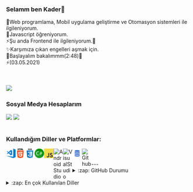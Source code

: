 
### Selamm ben Kader👋

🌱Web programlama, Mobil uygulama geliştirme ve Otomasyon sistemleri ile ilgileniyorum.<br>
📝Javascript öğreniyorum.<br>
⚡Şu anda Frontend ile ilgileniyorum.🤩<br>
✨Karşımıza çıkan engelleri aşmak için.<br>
🎉Başlayalım bakalımmm(2:48)🤞<br>
⚡(03.05.2021) <br>




<br>
<br>
<img src="https://github.com/saadeghi/saadeghi/blob/master/dino.gif" >

### Sosyal Medya Hesaplarım

[<img width="22" src="https://i.hizliresim.com/3r1ktea.png" />][linkedin]
[<img width="22" src="https://i.hizliresim.com/2vaquq2.png" />][medium]
<br/>
<br/>

                                                                                                   
[linkedin]:https://www.linkedin.com/in/kader-tosun-276710180/
[medium]:https://kaderleyazilim.medium.com/



### Kullandığım Diller ve Platformlar:

<img align="left" alt="Visual Studio Code" width="26px" src="https://raw.githubusercontent.com/github/explore/80688e429a7d4ef2fca1e82350fe8e3517d3494d/topics/visual-studio-code/visual-studio-code.png" />
<img align="left" alt="HTML5" width="26px" src="https://raw.githubusercontent.com/github/explore/80688e429a7d4ef2fca1e82350fe8e3517d3494d/topics/html/html.png" />
<img align="left" alt="CSS3" width="26px" src="https://raw.githubusercontent.com/github/explore/80688e429a7d4ef2fca1e82350fe8e3517d3494d/topics/css/css.png" />
<img align="left" alt="CSharp" width="26px" src="https://raw.githubusercontent.com/github/explore/80688e429a7d4ef2fca1e82350fe8e3517d3494d/topics/csharp/csharp.png" />
<img align="left" alt="JavaScript" width="26px" src="https://raw.githubusercontent.com/github/explore/80688e429a7d4ef2fca1e82350fe8e3517d3494d/topics/javascript/javascript.png" />
<img align="left" alt="AndroidStudio" width="26px" src="https://i.hizliresim.com/f0iepcj.png" />
<img align="left" alt="VisualStudio" width="26px" src="https://i.hizliresim.com/4yj7h1a.png" />
<img align="left" alt="SQL" width="26px" src="https://raw.githubusercontent.com/github/explore/80688e429a7d4ef2fca1e82350fe8e3517d3494d/topics/sql/sql.png" />
<img align="left" alt="Github" width="26px" src="https://i.hizliresim.com/zjfr1hi.png" />

<br />
<br />
---

<details>
  <summary>:zap: GitHub Durumu</summary>
<img src="https://github-readme-stats.vercel.app/api?username=kadertosun&theme=radical">

</details><br>

<details>
  <summary>:zap: En çok Kullanılan Diller</summary>

<img src="https://github-readme-stats.vercel.app/api/top-langs/?username=kadertosun&layout=compact&theme=radical">

</details>


<!--
**kadertosun/Kadertosun** is a ✨ _special_ ✨ repository because its `README.md` (this file) appears on your GitHub profile.

Here are some ideas to get you started:

- 🔭 I’m currently working on ...
- 🌱 I’m currently learning ...
- 👯 I’m looking to collaborate on ...
- 🤔 I’m looking for help with ...
- 💬 Ask me about ...
- 📫 How to reach me: ...
- 😄 Pronouns: ...
- ⚡ Fun fact: ...
-->
